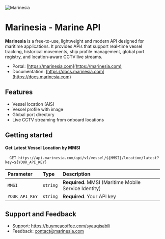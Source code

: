 ![Marinesia](https://db.marinesia.com/storage/v1/object/public/assets//marinesia-logo-dark-smooth.png)


# Marinesia - Marine API

**Marinesia** is a free-to-use, lightweight and modern API designed for maritime applications. It provides APIs that support real-time vessel tracking, historical movements, ship profile management, global port registry, and location-aware CCTV live streams.

- Portal: [https://marinesia.com](https://marinesia.com)
- Documentation: [https://docs.marinesia.com](https://docs.marinesia.com)






## Features

- Vessel location (AIS)
- Vessel profile with image
- Global port directory
- Live CCTV streaming from onboard locations


## Getting started

#### Get Latest Vessel Location by MMSI

```http
  GET https://api.marinesia.com/api/v1/vessel/${MMSI}/location/latest?key=${YOUR_API_KEY}
```

| Parameter | Type     | Description                |
| :-------- | :------- | :------------------------- |
| `MMSI` | `string` | **Required**. MMSI (Maritime Mobile Service Identity) |
| `YOUR_API_KEY` | `string` | **Required**. Your API key |




## Support and Feedback

- Support: https://buymeacoffee.com/syauqisabili
- Feedback: contact@marinesia.com
